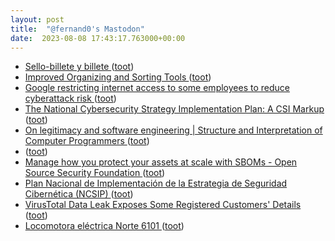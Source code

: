 ```yaml
---
layout: post
title:  "@fernand0's Mastodon"
date:  2023-08-08 17:43:17.763000+00:00
---
```

*  [Sello-billete y billete ](https://avecesunafoto.wordpress.com/2023/08/08/sello-billete-y-billete) ([toot](https://mastodon.social/@fernand0/110855231750921828))
*  [Improved Organizing and Sorting Tools ](https://blog.instapaper.com/post/72382734210084044) ([toot](https://mastodon.social/@fernand0/110855111042469101))
*  [Google restricting internet access to some employees to reduce cyberattack risk ](https://www.cnbc.com/2023/07/18/google-restricting-internet-access-to-some-employees-for-security.htm) ([toot](https://mastodon.social/@fernand0/110855023257689715))
*  [The National Cybersecurity Strategy Implementation Plan: A CSI Markup ](https://dfrlab.org/2023/07/18/national-cybersecurity-strategy-implementation-plan-markup) ([toot](https://mastodon.social/@fernand0/110854753579130855))
*  [
On legitimacy and software engineering \| Structure and Interpretation of Computer Programmers	 ](https://www.sicpers.info/2023/07/on-legitimacy-and-software-engineering) ([toot](https://mastodon.social/@fernand0/110854373545257567))
*  [ ](https://ieji.de/@GatOscuro) ([toot](https://mastodon.social/@fernand0/110854252959160453))
*  [Manage how you protect your assets at scale with SBOMs - Open Source Security Foundation ](https://openssf.org/blog/2023/07/21/manage-how-you-protect-your-assets-at-scale-with-sboms) ([toot](https://mastodon.social/@fernand0/110854156200876365))
*  [Plan Nacional de Implementación de la Estrategia de Seguridad Cibernética (NCSIP) ](https://blog.segu-info.com.ar) ([toot](https://mastodon.social/@fernand0/110854040181680306))
*  [VirusTotal Data Leak Exposes Some Registered Customers' Details ](https://thehackernews.com/2023/07/virustotal-data-leak-exposes-some.htm) ([toot](https://mastodon.social/@fernand0/110853660830895425))
*  [Locomotora eléctrica Norte 6101 ](https://www.flickr.com/photos/fernand0/53094893454) ([toot](https://mastodon.social/@fernand0/110853583042544173))

